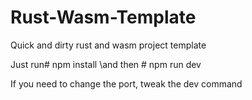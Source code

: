# Rust-Wasm-Template
Quick and dirty rust and wasm project template

Just run\# npm install \and then \# npm run dev

If you need to change the port, tweak the dev command
